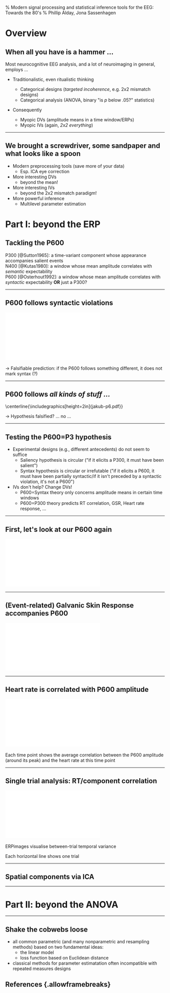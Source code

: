 % Modern signal processing and statistical inference tools for the EEG: Towards the 80's
% Phillip Alday, Jona Sassenhagen

# Overview

## When all you have is a hammer ...

Most neurocognitive EEG analysis, and a lot of neuroimaging in general, employs ...

* Traditionalistic, even ritualistic thinking
	* Categorical designs (*targeted incoherence*, e.g. 2x2 mismatch designs)
	* Categorical analysis (ANOVA, binary "is *p* below .05?" statistics)

* Consequently
	* Myopic DVs (amplitude means in a time window/ERPs)
	* Myopic IVs (again, *2x2 everything*)


----

## We brought a screwdriver, some sandpaper and what looks like a spoon

* Modern preprocessing tools (save more of your data)
	* Esp. ICA eye correction
* More interesting DVs
	* beyond the mean!
* More interesting IVs
	* beyond the 2x2 mismatch paradigm!
* More powerful inference
	* Multilevel parameter estimation

# Part I: beyond the ERP

## Tackling the P600

P300 [@Sutton1965]: a time-variant component whose appearance accompanies salient events  
N400 [@Kutas1980]: a window whose mean amplitude correlates with *semantic* expectability  
P600 [@Osterhout1992]: a window whose mean amplitude correlates with *syntactic* expectability **OR** just a P300?

---

## P600 follows syntactic violations

![](osterhout-p6.pdf)

-> Falsifiable prediction: if the P600 follows something different, it does not mark syntax (?)

---

## P600 follows *all kinds of stuff ...*

\centerline{\includegraphics[height=2in]{jakub-p6.pdf}}

-> Hypothesis falsified? ... no ...

---

## Testing the P600=P3 hypothesis

* Experimental designs (e.g., different antecedents) do not seem to suffice
	* Saliency hypothesis is circular ("if it elicits a P300, it must have been salient")
	* Syntax hypothesis is circular or irrefutable ("if it elicits a P600, it must have been partially syntactic/if it isn't preceded by a syntactic violation, it's not a P600")
* IVs don't help? Change DVs!
	* P600=Syntax theory only concerns amplitude means in certain time windows
	* P600=P300 theory predicts RT correlation, GSR, Heart rate response, ...

---

## First, let's look at our P600 again

![](e-p600.pdf)

---

## (Event-related) Galvanic Skin Response accompanies P600

![](e-gsr.pdf)

---

## Heart rate is correlated with P600 amplitude

![](e-heart.pdf)

Each time point shows the average correlation between the P600 amplitude (around its peak) and the heart rate at this time point

---

## Single trial analysis: RT/component correlation

![](charybdis-rt.pdf)

ERPimages visualise between-trial temporal variance

Each horizontal line shows one trial

---

## Spatial components via ICA



---

# Part II: beyond the ANOVA

--- 

## Shake the cobwebs loose

* all common parametric (and many nonparametric and resampling methods) based on two fundamental ideas:
	- the linear model
	- loss function based on Euclidean distance
* classical methods for parameter estimatation often incompatible with repeated measures designs 

## References {.allowframebreaks}	
